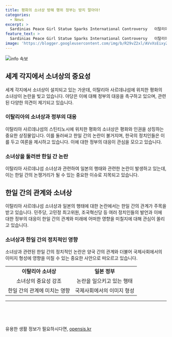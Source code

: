 ```yaml
---
title: 평화의 소녀상 방해 행위 정부는 방치 말아야!
categories:
  - News
excerpt: >
  Sardinias Peace Girl Statue Sparks International Controversy   이탈리아의 사르데냐섬에 설치된 평화의 소녀상이 일본 정부의 방해로 논란을 빚고 있음. 이에 대한 야권의 반응은 찬반으로 분분하며, 이를 통해 인권과 평화의 중요성에 대한 논의가 이어지고 있음. 일본의 행위에 대한 정부의 대응과 국내 정치인들의 목소리도 커지고 있음. 소녀상을 통해 세계적으로 양심을 일으킬 수 있는 상징물로 만들기 위한 노력도 이뤄지고 있음.
feature_text: >
  Sardinias Peace Girl Statue Sparks International Controversy   이탈리아의 사르데냐섬에 설치된 평화의 소녀상이 일본 정부의 방해로 논란을 빚고 있음. 이에 대한 야권의 반응은 찬반으로 분분하며, 이를 통해 인권과 평화의 중요성에 대한 논의가 이어지고 있음. 일본의 행위에 대한 정부의 대응과 국내 정치인들의 목소리도 커지고 있음. 소녀상을 통해 세계적으로 양심을 일으킬 수 있는 상징물로 만들기 위한 노력도 이뤄지고 있음.
image: 'https://blogger.googleusercontent.com/img/b/R29vZ2xl/AVvXsEixyZcFfHzMRdzZMjFBmAUKJYCLCGyLL1o632UiGVXcaFdKo_bkvkuCioo0uUKlGfBVcT3P84aROyZIXSBEx3Aw5nCQ3pTgDom1WDC4m8eifvWiAmWEEVb4x6G_l8C0QH225ldMjyaFvpxGEBGNO37VmDTDMHGhJPq73UglMfDca1-0aw/s1600/blogspot.png'
---
```


<p><img src="https://blogger.googleusercontent.com/img/b/R29vZ2xl/AVvXsEixyZcFfHzMRdzZMjFBmAUKJYCLCGyLL1o632UiGVXcaFdKo_bkvkuCioo0uUKlGfBVcT3P84aROyZIXSBEx3Aw5nCQ3pTgDom1WDC4m8eifvWiAmWEEVb4x6G_l8C0QH225ldMjyaFvpxGEBGNO37VmDTDMHGhJPq73UglMfDca1-0aw/s1600/blogspot.png" alt="info 속보" /></p>

<h2 data-ke-size="size26">세계 각지에서 소녀상의 중요성</h2>

<p data-ke-size="size16">세계 각지에서 소녀상이 설치되고 있는 가운데, 이탈리아 사르데냐섬에 위치한 평화의 소녀상이 논란을 빚고 있습니다. 야당은 이에 대해 정부의 대응을 촉구하고 있으며, 관련된 다양한 의견이 제기되고 있습니다.</p>

<h3>이탈리아의 소녀상과 정부의 대응</h3>

<p data-ke-size="size16">이탈리아 사르데냐섬의 스틴티노시에 위치한 평화의 소녀상은 평화와 인권을 상징하는 중요한 상징물입니다. 이를 둘러싸고 한일 간의 논란이 불거지며, 한국의 정치인들은 이를 두고 여론을 제시하고 있습니다. 이에 대한 정부의 대응이 관심을 모으고 있습니다.</p>

<h3>소녀상을 둘러싼 한일 간 논란</h3>

<p data-ke-size="size16">이탈리아 사르데냐섬 소녀상과 관련하여 일본의 행태와 관련한 논란이 발생하고 있는데, 이는 한일 간의 논쟁거리가 될 수 있는 중요한 이슈로 지목되고 있습니다.</p>

<h2 data-ke-size="size26">한일 간의 관계와 소녀상</h2>

<p data-ke-size="size16">이탈리아 사르데냐섬 소녀상과 일본의 행태에 대한 논란에서는 한일 간의 관계가 주목을 받고 있습니다. 민주당, 고민정 최고위원, 조국혁신당 등 여러 정치인들의 발언과 이에 대한 정부의 대응이 한일 간의 관계와 미래에 어떠한 영향을 미칠지에 대해 관심이 쏠리고 있습니다.</p>

<h3>소녀상과 한일 간의 정치적인 영향</h3>

<p data-ke-size="size16">소녀상과 관련된 한일 간의 정치적인 논란은 양국 간의 관계와 더불어 국제사회에서의 이미지 형성에 영향을 미칠 수 있는 중요한 사안으로 떠오르고 있습니다.</p>

<table>
    <tr>
        <td style="text-align: center; height: 17px;"><b>이탈리아 소녀상</b></td>
        <td style="text-align: center; height: 17px;"><b>일본 정부</b></td>
    </tr>
    <tr>
        <td style="text-align: center; height: 17px;">소녀상의 중요성 강조</td>
        <td style="text-align: center; height: 17px;">논란을 일으키고 있는 행태</a></td>
    </tr>
    <tr>
        <td style="text-align: center; height: 17px;">한일 간의 관계에 미치는 영향</td>
        <td style="text-align: center; height: 17px;">국제사회에서의 이미지 형성</td>
    </tr>
</table>

<p data-ke-size="size16"></p>

<hr>

<p data-ke-size="size16">&nbsp;</p>

<p data-ke-size="size16">&nbsp;</p>
유용한 생활 정보가 필요하시다면, <a href="https://opensis.kr" rel="dofollow">opensis.kr</a>


